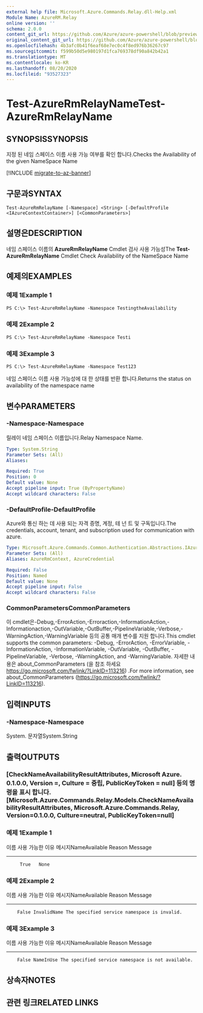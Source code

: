 ```yaml
---
external help file: Microsoft.Azure.Commands.Relay.dll-Help.xml
Module Name: AzureRM.Relay
online version: ''
schema: 2.0.0
content_git_url: https://github.com/Azure/azure-powershell/blob/preview/src/ResourceManager/Relay/Commands.Relay/help/Test-AzureRmRelayName.md
original_content_git_url: https://github.com/Azure/azure-powershell/blob/preview/src/ResourceManager/Relay/Commands.Relay/help/Test-AzureRmRelayName.md
ms.openlocfilehash: 4b3afc0b41f6eaf68e7ec0c4f8ed976b36267c97
ms.sourcegitcommit: f599b50d5e980197d1fca769378df90a842b42a1
ms.translationtype: MT
ms.contentlocale: ko-KR
ms.lasthandoff: 08/20/2020
ms.locfileid: "93527323"
---
```

# <span data-ttu-id="3d89c-101">Test-AzureRmRelayName</span><span class="sxs-lookup"><span data-stu-id="3d89c-101">Test-AzureRmRelayName</span></span>

## <span data-ttu-id="3d89c-102">SYNOPSIS</span><span class="sxs-lookup"><span data-stu-id="3d89c-102">SYNOPSIS</span></span>
<span data-ttu-id="3d89c-103">지정 된 네임 스페이스 이름 사용 가능 여부를 확인 합니다.</span><span class="sxs-lookup"><span data-stu-id="3d89c-103">Checks the Availability of the given NameSpace Name</span></span>

[!INCLUDE [migrate-to-az-banner](../../includes/migrate-to-az-banner.md)]

## <span data-ttu-id="3d89c-104">구문과</span><span class="sxs-lookup"><span data-stu-id="3d89c-104">SYNTAX</span></span>

```
Test-AzureRmRelayName [-Namespace] <String> [-DefaultProfile <IAzureContextContainer>] [<CommonParameters>]
```

## <span data-ttu-id="3d89c-105">설명은</span><span class="sxs-lookup"><span data-stu-id="3d89c-105">DESCRIPTION</span></span>
<span data-ttu-id="3d89c-106">네임 스페이스 이름의 **AzureRmRelayName** Cmdlet 검사 사용 가능성</span><span class="sxs-lookup"><span data-stu-id="3d89c-106">The **Test-AzureRmRelayName** Cmdlet Check Availability of the NameSpace Name</span></span>

## <span data-ttu-id="3d89c-107">예제의</span><span class="sxs-lookup"><span data-stu-id="3d89c-107">EXAMPLES</span></span>

### <span data-ttu-id="3d89c-108">예제 1</span><span class="sxs-lookup"><span data-stu-id="3d89c-108">Example 1</span></span>
```
PS C:\> Test-AzureRmRelayName -Namespace TestingtheAvailability
```

### <span data-ttu-id="3d89c-109">예제 2</span><span class="sxs-lookup"><span data-stu-id="3d89c-109">Example 2</span></span>
```
PS C:\> Test-AzureRmRelayName -Namespace Testi
```

### <span data-ttu-id="3d89c-110">예제 3</span><span class="sxs-lookup"><span data-stu-id="3d89c-110">Example 3</span></span>
```
PS C:\> Test-AzureRmRelayName -Namespace Test123
```

<span data-ttu-id="3d89c-111">네임 스페이스 이름 사용 가능성에 대 한 상태를 반환 합니다.</span><span class="sxs-lookup"><span data-stu-id="3d89c-111">Returns the status on availability of the namespace name</span></span>

## <span data-ttu-id="3d89c-112">변수</span><span class="sxs-lookup"><span data-stu-id="3d89c-112">PARAMETERS</span></span>

### <span data-ttu-id="3d89c-113">-Namespace</span><span class="sxs-lookup"><span data-stu-id="3d89c-113">-Namespace</span></span>
<span data-ttu-id="3d89c-114">릴레이 네임 스페이스 이름입니다.</span><span class="sxs-lookup"><span data-stu-id="3d89c-114">Relay Namespace Name.</span></span>

```yaml
Type: System.String
Parameter Sets: (All)
Aliases: 

Required: True
Position: 0
Default value: None
Accept pipeline input: True (ByPropertyName)
Accept wildcard characters: False
```

### <span data-ttu-id="3d89c-115">-DefaultProfile</span><span class="sxs-lookup"><span data-stu-id="3d89c-115">-DefaultProfile</span></span>
<span data-ttu-id="3d89c-116">Azure와 통신 하는 데 사용 되는 자격 증명, 계정, 테 넌 트 및 구독입니다.</span><span class="sxs-lookup"><span data-stu-id="3d89c-116">The credentials, account, tenant, and subscription used for communication with azure.</span></span>

```yaml
Type: Microsoft.Azure.Commands.Common.Authentication.Abstractions.IAzureContextContainer
Parameter Sets: (All)
Aliases: AzureRmContext, AzureCredential

Required: False
Position: Named
Default value: None
Accept pipeline input: False
Accept wildcard characters: False
```

### <span data-ttu-id="3d89c-117">CommonParameters</span><span class="sxs-lookup"><span data-stu-id="3d89c-117">CommonParameters</span></span>
<span data-ttu-id="3d89c-118">이 cmdlet은-Debug,-ErrorAction,-Erroraction,-InformationAction,-Informationaction,-OutVariable,-OutBuffer,-PipelineVariable,-Verbose,-WarningAction,-WarningVariable 등의 공통 매개 변수를 지원 합니다.</span><span class="sxs-lookup"><span data-stu-id="3d89c-118">This cmdlet supports the common parameters: -Debug, -ErrorAction, -ErrorVariable, -InformationAction, -InformationVariable, -OutVariable, -OutBuffer, -PipelineVariable, -Verbose, -WarningAction, and -WarningVariable.</span></span> <span data-ttu-id="3d89c-119">자세한 내용은 about_CommonParameters (을 참조 하세요 https://go.microsoft.com/fwlink/?LinkID=113216) .</span><span class="sxs-lookup"><span data-stu-id="3d89c-119">For more information, see about_CommonParameters (https://go.microsoft.com/fwlink/?LinkID=113216).</span></span>

## <span data-ttu-id="3d89c-120">입력</span><span class="sxs-lookup"><span data-stu-id="3d89c-120">INPUTS</span></span>

### <span data-ttu-id="3d89c-121">-Namespace</span><span class="sxs-lookup"><span data-stu-id="3d89c-121">-Namespace</span></span>
 <span data-ttu-id="3d89c-122">System. 문자열</span><span class="sxs-lookup"><span data-stu-id="3d89c-122">System.String</span></span>

## <span data-ttu-id="3d89c-123">출력</span><span class="sxs-lookup"><span data-stu-id="3d89c-123">OUTPUTS</span></span>

### <span data-ttu-id="3d89c-124">[CheckNameAvailabilityResultAttributes, Microsoft Azure. 0.1.0.0, Version =, Culture = 중립, PublicKeyToken = null] 등의 명령을 표시 합니다.</span><span class="sxs-lookup"><span data-stu-id="3d89c-124">[Microsoft.Azure.Commands.Relay.Models.CheckNameAvailabilityResultAttributes, Microsoft.Azure.Commands.Relay, Version=0.1.0.0, Culture=neutral, PublicKeyToken=null]</span></span>

### <span data-ttu-id="3d89c-125">예제 1</span><span class="sxs-lookup"><span data-stu-id="3d89c-125">Example 1</span></span>
<span data-ttu-id="3d89c-126">이름 사용 가능한 이유 메시지</span><span class="sxs-lookup"><span data-stu-id="3d89c-126">NameAvailable Reason Message</span></span>
------------- ------ -------
         True   None

### <span data-ttu-id="3d89c-127">예제 2</span><span class="sxs-lookup"><span data-stu-id="3d89c-127">Example 2</span></span>
<span data-ttu-id="3d89c-128">이름 사용 가능한 이유 메시지</span><span class="sxs-lookup"><span data-stu-id="3d89c-128">NameAvailable      Reason Message</span></span>
-------------      ------ -------
        False InvalidName The specified service namespace is invalid.

### <span data-ttu-id="3d89c-129">예제 3</span><span class="sxs-lookup"><span data-stu-id="3d89c-129">Example 3</span></span>
<span data-ttu-id="3d89c-130">이름 사용 가능한 이유 메시지</span><span class="sxs-lookup"><span data-stu-id="3d89c-130">NameAvailable    Reason Message</span></span>
-------------    ------ -------
        False NameInUse The specified service namespace is not available.

## <span data-ttu-id="3d89c-131">상속자</span><span class="sxs-lookup"><span data-stu-id="3d89c-131">NOTES</span></span>

## <span data-ttu-id="3d89c-132">관련 링크</span><span class="sxs-lookup"><span data-stu-id="3d89c-132">RELATED LINKS</span></span>


